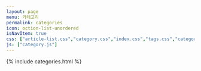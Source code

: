 ```yaml
---
layout: page
menu: 카테고리
permalink: categories
icon: oction-list-unordered
isNavItem: true
css: ["article-list.css","category.css","index.css","tags.css","categories.css"]
js: ["category.js"]
---
```

{% include categories.html %}